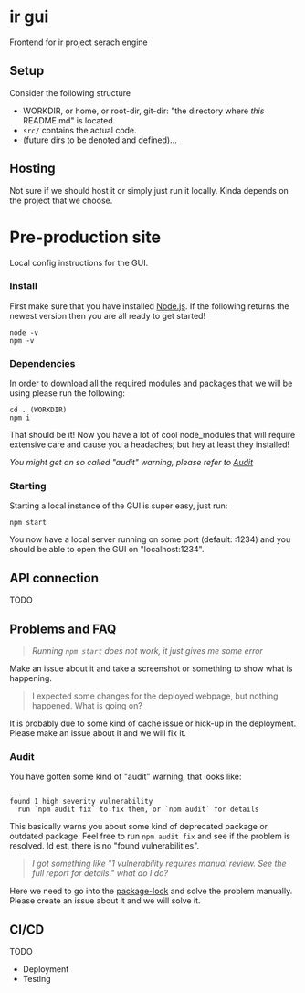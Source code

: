 # ir gui
Frontend for ir project serach engine

## Setup
Consider the following structure
* WORKDIR, or home, or root-dir, git-dir: "the directory where _this_ README.md" is located.
* `src/` contains the actual code.
* (future dirs to be denoted and defined)...

## Hosting
Not sure if we should host it or simply just run it locally. Kinda depends on the project that we choose.

# Pre-production site
Local config instructions for the GUI.

### Install

First make sure that you have installed [Node.js](https://nodejs.org/en/download/).
If the following returns the newest version then you are all ready to get started!
```
node -v
npm -v
```

### Dependencies
In order to download all the required modules and packages that we will be using please run the following:

```
cd . (WORKDIR)
npm i
```
That should be it! Now you have a lot of cool node_modules that will require extensive care and cause you a headaches; but hey at least they installed!

_You might get an so called "audit" warning, please refer to [Audit](###Audit)_

### Starting
Starting a local instance of the GUI is super easy, just run:

```
npm start
```
You now have a local server running on some port (default: :1234) and you should be able to open the GUI on "localhost:1234".

## API connection
TODO

## Problems and FAQ

> _Running `npm start` does not work, it just gives me some error_

Make an issue about it and take a screenshot or something to show what is happening.

> I expected some changes for the deployed webpage, but nothing happened. What is going on?

It is probably due to some kind of cache issue or hick-up in the deployment. Please make an issue about it and we will fix it.


### Audit
You have gotten some kind of "audit" warning, that looks like:
```
...
found 1 high severity vulnerability
  run `npm audit fix` to fix them, or `npm audit` for details
```
This basically warns you about some kind of deprecated package or outdated package. Feel free to run `npm audit fix` and see if the problem is resolved. Id est, there is no "found vulnerabilities".

> _I got something like "1 vulnerability requires manual review. See the full report for details." what do I do?_

Here we need to go into the [package-lock](./package-lock.json) and solve the problem manually. Please create an issue about it and we will solve it.

## CI/CD
TODO
* Deployment
* Testing

